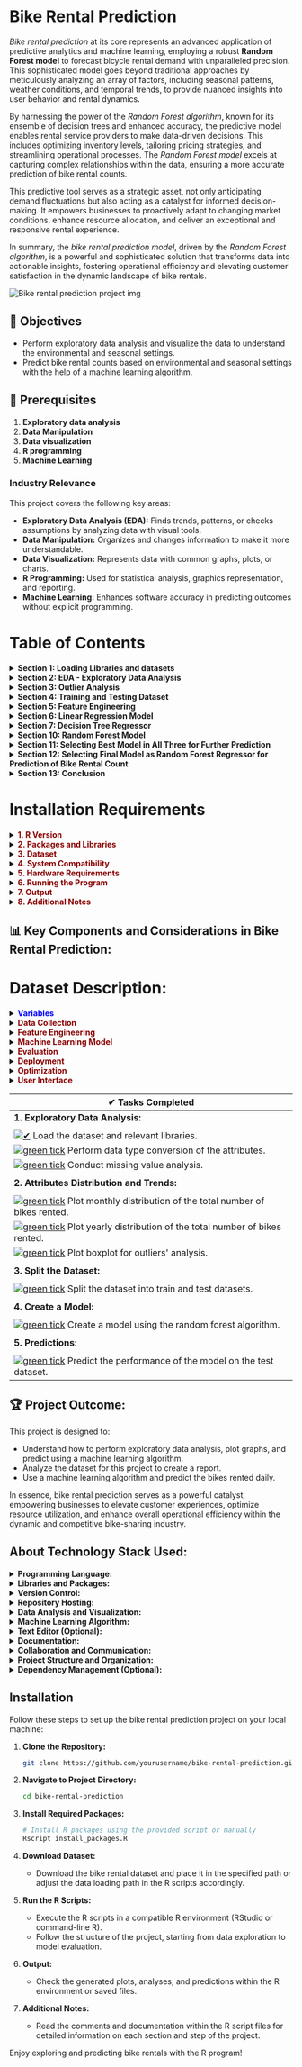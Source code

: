 # Bike Rental Prediction

*Bike rental prediction* at its core represents an advanced application of predictive analytics and machine learning, employing a robust **Random Forest model** to forecast bicycle rental demand with unparalleled precision. This sophisticated model goes beyond traditional approaches by meticulously analyzing an array of factors, including seasonal patterns, weather conditions, and temporal trends, to provide nuanced insights into user behavior and rental dynamics.

By harnessing the power of the *Random Forest algorithm*, known for its ensemble of decision trees and enhanced accuracy, the predictive model enables rental service providers to make data-driven decisions. This includes optimizing inventory levels, tailoring pricing strategies, and streamlining operational processes. The *Random Forest model* excels at capturing complex relationships within the data, ensuring a more accurate prediction of bike rental counts.

This predictive tool serves as a strategic asset, not only anticipating demand fluctuations but also acting as a catalyst for informed decision-making. It empowers businesses to proactively adapt to changing market conditions, enhance resource allocation, and deliver an exceptional and responsive rental experience.

In summary, the *bike rental prediction model*, driven by the *Random Forest algorithm*, is a powerful and sophisticated solution that transforms data into actionable insights, fostering operational efficiency and elevating customer satisfaction in the dynamic landscape of bike rentals.

![Bike rental prediction project img](https://github.com/Anamicca23/Bike-Rental-Prediction/assets/99593529/73391e21-fb83-4ea3-a617-1da408b3646d)

## 🎯 Objectives

- Perform exploratory data analysis and visualize the data to understand the environmental and seasonal settings.
- Predict bike rental counts based on environmental and seasonal settings with the help of a machine learning algorithm.

## 🚀 Prerequisites
1. **Exploratory data analysis**
2. **Data Manipulation**
3. **Data visualization**
4. **R programming**
5. **Machine Learning**

### Industry Relevance
This project covers the following key areas:
- **Exploratory Data Analysis (EDA):** Finds trends, patterns, or checks assumptions by analyzing data with visual tools.
- **Data Manipulation:** Organizes and changes information to make it more understandable.
- **Data Visualization:** Represents data with common graphs, plots, or charts.
- **R Programming:** Used for statistical analysis, graphics representation, and reporting.
- **Machine Learning:** Enhances software accuracy in predicting outcomes without explicit programming.


# Table of Contents

<details>
<summary><strong>Section 1: Loading Libraries and datasets</strong></summary>

- [Loading Relevant Libraries](#1-loading-relevant-libraries)
- [Addition of File to R Program/R Studio](#2-addition-of-file-to-r-programr-studio)
- [Exploration of Dataset](#3-exploration-of-dataset)

</details>

<details>
<summary><strong>Section 2: EDA - Exploratory Data Analysis</strong></summary>

1. [Renaming and Type Conversion of Attributes](#1-renaming-and-type-conversion-of-attributes)
2. [Typecasting Datetime and Numerical Attributes to Category](#2-typecasting-datetime-and-numerical-attributes-to-category)
3. [Missing Value Analysis](#3-missing-value-analysis)
4. [Visualization of Numerical Variables through Pairplot](#4-visualization-of-numerical-variables-through-pairplot)
5. [Exploring Bike Rental Distribution Using Histogram](#5-exploring-bike-rental-distribution-using-histogram)
6. [Histogram of Target Variable - "Bike Rental Count"](#6-histogram-of-target-variable---bike-rental-count)
7. [Log Transformation of Bike Rentals and Visualization Using Histogram and Density Plot](#7-log-transformation-of-bike-rentals-and-visualization-using-histogram-and-density-plot)
8. [Correlogram of All Variables Using ggpairs](#8-correlogram-of-all-variables-using-ggpairs)
9. [Analysis of Dataset Focusing on Bike Rental Count Using 'explore' Package](#9-analysis-of-dataset-focusing-on-bike-rental-count-using-explore-package)
10. [Monthly Distribution of Bike Rental Counts](#10-monthly-distribution-of-bike-rental-counts)
    - [Season-wise Monthly Distribution of Bike Rental Counts](#a-season-wise-monthly-distribution-of-bike-rental-counts)
    - [Weekday-wise Monthly Distribution of Bike Rental Counts](#b-weekday-wise-monthly-distribution-of-bike-rental-counts)
11. [Bike Rentals Counts by Seasonly Distribution](#11-bike-rentals-counts-by-seasonly-distribution)
    - [Boxplot to Visualize Bike Rentals by Season](#a-boxplot-to-visualize-bike-rentals-by-season)
    - [Violin Plot for Yearly Distribution of Counts](#b-violin-plot-for-yearly-distribution-of-counts)
12. [Exploring Bike Rentals During Holidays](#12-exploring-bike-rentals-during-holidays)
    - [Boxplot for Rentals by Holiday Status](#a-boxplot-for-rentals-by-holiday-status)
    - [Histogram for Distribution of Rentals on Non-Holidays and On Holidays](#b-histogram-for-distribution-of-rentals-on-non-holidays-and-on-holidays)
    - [Column Plot for Holiday-wise Distribution of Counts](#c-column-plot-for-holiday-wise-distribution-of-counts)
13. [Exploration of Working Day-wise Distribution of Counts](#13-exploration-of-working-day-wise-distribution-of-counts)
    - [Column Plot for Working Day-wise Distribution of Counts](#a-column-plot-for-working-day-wise-distribution-of-counts)
14. [Impact of Weather Conditions on Bike Rentals](#14-impact-of-weather-conditions-on-bike-rentals)
    - [Column Plot for Weather Condition-wise Distribution of Counts](#a-column-plot-for-weather-condition-wise-distribution-of-counts)
15. [Temperature Analysis](#15-temperature-analysis)
    - [Combined Temperature Analysis for Temperature and Apparent Temperature](#a-combined-temperature-analysis-for-temperature-and-apparent-temperature)
    - [Scatter Plot for Bike Rentals Against Temperature and Apparent Temperature in Celsius](#b-scatter-plot-for-bike-rentals-against-temperature-and-apparent-temperature-in-celsius)

</details>

<details>
<summary><strong>Section 3: Outlier Analysis</strong></summary>

1. [Boxplot for Bike Rental Count with Outliers](#1-boxplot-for-bike-rental-count-with-outliers)
2. [Boxplots for Outliers in Temperature, Feel-like Temperature, Humidity, and Windspeed](#2-boxplots-for-outliers-in-temperature-feel-like-temperature-humidity-and-windspeed)
3. [Outlier Replacement and Imputation](#3-outlier-replacement-and-imputation)
    - [Replacing and Imputing Outliers in Humidity and Windspeed](#a-replacing-and-imputing-outliers-in-humidity-and-windspeed)
    - [Impute Missing Values Using Mean Imputation Method](#b-impute-missing-values-using-mean-imputation-method)
4. [Combining the Imputed Dataset and Original Dataset](#4-combining-the-imputed-dataset-and-original-dataset)
5. [Exploring Numerical Column for Combined Dataset](#5-exploring-numerical-column-for-combined-dataset)
6. [Correlation Analysis of Combined Dataset](#6-correlation-analysis-of-combined-dataset)

</details>

<details>
<summary><strong>Section 4: Training and Testing Dataset</strong></summary>

1. [Splitting Dataset for Training and Testing](#1-splitting-dataset-for-training-and-testing)
2. [Creating Subsets for Training and Testing Respectively](#2-creating-subsets-for-training-and-testing-respectively)

</details>

<details>
<summary><strong>Section 5: Feature Engineering</strong></summary>

1. [Encoding Categorical Features for Training Dataset](#1-encoding-categorical-features-for-training-dataset)
2. [Encoding Categorical Features (Test Dataset)](#2-encoding-categorical-features-test-dataset)

</details>

<details>
<summary><strong>Section 6: Linear Regression Model</strong></summary>

1. [Modelling the Training Dataset for LRM](#1-modelling-the-training-dataset-for-lrm)
2. [Cross Validation Prediction for LRM](#2-cross-validation-prediction-for-lrm)
3. [Cross Validation Prediction Plot for LRM](#3-cross-validation-prediction-plot-for-lrm)
4. [Model Performance on Test Dataset for LRM](#4-model-performance-on-test-dataset-for-lrm)
5. [Prediction Analysis of Models on Test Dataset for LRM](#5-prediction-analysis-of-models-on-test-dataset-for-lrm)
6. [Model Evaluation Metrics for LRM](#6-model-evaluation-metrics-for-lrm)
7. [Residual Analysis for LRM](#7-residual-analysis-for-lrm)

</details>

<details>
<summary><strong>Section 7: Decision Tree Regressor</strong></summary>

1. [Modelling the Training Dataset for DTR](#1-modelling-the-training-dataset-for-dtr)
2. [Cross Validation Prediction for DTR](#2-cross-validation-prediction-for-dtr)
3. [Cross Validation Prediction Plot for DTR](#3-cross-validation-prediction-plot-for-dtr)
4. [Model Performance on Test Dataset for DTR](#4-model-performance-on-test-dataset-for-dtr)
5. [Prediction Analysis of Models on Test Dataset for DTR](#5-prediction-analysis-of-models-on-test-dataset-for-dtr)
6. [Model Evaluation Metrics for DTR](#6-model-evaluation-metrics-for-dtr)
7. [Residual Analysis and Plot for DTR](#7-residual-analysis-and-plot-for-dtr)

</details>

<details>
<summary><strong>Section 10: Random Forest Model</strong></summary>

1. [Modelling the Training Dataset for RFM](#1-modelling-the-training-dataset-for-rfm)
2. [Cross Validation Prediction for RFM](#2-cross-validation-prediction-for-rfm)
3. [Cross Validation Prediction Plot for RFM](#3-cross-validation-prediction-plot-for-rfm)
4. [Model Performance on Test Dataset for RFM](#4-model-performance-on-test-dataset-for-rfm)
5. [Prediction Analysis of Models on Test Dataset for RFM](#5-prediction-analysis-of-models-on-test-dataset-for-rfm)
6. [Model Evaluation Metrics for RFM](#6-model-evaluation-metrics-for-rfm)
7. [Residual Analysis and Plot for RFM](#7-residual-analysis-and-plot-for-rfm)

</details>

<details>
<summary><strong>Section 11: Selecting Best Model in All Three for Further Prediction</strong></summary>

1. [Calculate RMSE and MAE for Each Model](#1-calculate-rmse-and-mae-for-each-model)
2. [Analyzing Accuracy for Each Model](#2-analyzing-accuracy-for-each-model)
3. [Selecting Best Model](#3-selecting-best-model)

</details>

<details>
<summary><strong>Section 12: Selecting Final Model as Random Forest Regressor for Prediction of Bike Rental Count</strong></summary>

1. [Combine Observed and Predicted Values](#1-combine-observed-and-predicted-values)
2. [Write Predictions to a CSV File](#2-write-predictions-to-a-csv-file)
3. [Display the Predictions](#3-display-the-predictions)

</details>

<details>
<summary><strong>Section 13: Conclusion</strong></summary>
    
    1. Conclusion
    
</details>


# Installation Requirements

<details>
<summary><span style="color: #880000;"><strong>1. R Version</strong></span></summary>

- R version 4.3.1 or higher is recommended.
- R version used to build project - (4.3.2).

</details>

<details>
<summary><span style="color: #880000;"><strong>2. Packages and Libraries</strong></span></summary>

- Ensure that the following R packages are installed:
  - readxl
  - ggplot2
  - tidyverse
  - dplyr
  - car
  - explore
  - lubridate
  - DataExplorer
  - GGally
  - viridis
  - ggridges
  - Metrics
  - MASS
  - caret
  - InformationValue
  - randomForest
  - corrplot
  - corrgram
  - DMwR2
  - purrr
  - rpart
  - rpart.plot
  - ranger

</details>

<details>
<summary><span style="color: #880000;"><strong>3. Dataset</strong></span></summary>

- The dataset used for bike rental prediction should be available in the specified path.

</details>

<details>
<summary><span style="color: #880000;"><strong>4. System Compatibility</strong></span></summary>

- The R program is designed to run on Windows, macOS, or Linux systems.

</details>

<details>
<summary><span style="color: #880000;"><strong>5. Hardware Requirements</strong></span></summary>

- The program should be run on a system with sufficient memory and processing power for model training and evaluation.

</details>

<details>
<summary><span style="color: #880000;"><strong>6. Running the Program</strong></span></summary>

- Execute the R scripts in a compatible R environment (RStudio or command-line R) by following the provided structure in the project.

</details>

<details>
<summary><span style="color: #880000;"><strong>7. Output</strong></span></summary>

- The program generates various plots, analyses, and predictions, which are displayed in the R environment or saved in relevant files.

</details>

<details>
<summary><span style="color: #880000;"><strong>8. Additional Notes</strong></span></summary>

- Refer to the comments and documentation within the R script files for detailed information on each section and step of the project.

</details>



## 📊 Key Components and Considerations in Bike Rental Prediction:

# Dataset Description:

<details>
<summary><span style="color: blue;"><strong>Variables</strong></span></summary>

| Variable    | Description                                               |
|-------------|-----------------------------------------------------------|
| instant     | Record index                                              |
| dteday      | Date                                                      |
| season      | Season (1: springer, 2: summer, 3: fall, 4: winter)       |
| yr          | Year (0: 2011, 1: 2012)                                   |
| mnth        | Month (1 to 12)                                           |
| holiday     | Weather day is a holiday or not                           |
| weekday     | Day of the week                                           |
| workingday  | Working day (1: neither weekend nor holiday, 0: other days) |
| weathersit  | 1: Clear, few clouds, partly cloudy                       |
|             | 2: Mist + cloudy, mist + broken clouds, mist + few clouds, mist |
|             | 3: Light snow, light rain + thunderstorm + scattered clouds, light rain + scattered clouds |
|             | 4: Heavy rain + ice pallets                                |
| temp        | Normalized temperature in Celsius; The values are divided into 41(max) |
| atemp       | Normalized feeling temperature in Celsius; The values are divided into 50(max) |
| hum         | Normalized humidity; The values are divided into 100(max) |
| windspeed   | Normalized wind speed; The values are divided into 67(max) |
| casual      | Count of casual users                                     |
| registerd   | Count of registered users                                 |
| cnt         | Count of total rental bikes, including both casual and registered |

</details>

<details>
<summary><span style="color: #880000;"><strong>Data Collection</strong></span></summary>

| Data Type                 | Description                                           |
|---------------------------|-------------------------------------------------------|
| Historical Rental Data    | Comprehensive dataset of past bike rental transactions, including timestamps, rental durations, and user-specific details. |
| Weather Data              | Incorporates weather conditions such as temperature, precipitation, and wind speed, influencing bike rental demand. |
| Time and Day Patterns     | Uncovering insights related to the time of day, day of the week, and seasonal fluctuations pivotal in predicting demand. |

</details>

<details>
<summary><span style="color: #880000;"><strong>Feature Engineering</strong></span></summary>

| Feature Type              | Description                                           |
|---------------------------|-------------------------------------------------------|
| Time-Related Features     | Extraction of pertinent time-related features like the hour of the day and day of the week. |
| Holidays and Events       | Ingeniously combining and preprocessing data to craft meaningful variables enhancing predictive prowess. |
| Encoding Categorical Features | Encoding Categorical Features for Train Dataset and Test Dataset  | 

</details>

<details>
<summary><span style="color: #880000;"><strong>Machine Learning Model</strong></span></summary>

| Algorithm Selection       | Description                                           |
|---------------------------|-------------------------------------------------------|
| Linear Regression Model   | Choose this ML algorithm based on the complexity and nature of the data. |
| Decision Tree Model       | Methodically train the model with historical data to discern intricate patterns and relationships. |
| Random Forest Model       | Utilize an ensemble of decision trees for improved accuracy and robustness. |

</details>

<details>
<summary><span style="color: #880000;"><strong>Evaluation</strong></span></summary>

| Metrics                   | Description                                           |
|---------------------------|-------------------------------------------------------|
| Mean Absolute Error (MAE) | A robust measure of the average magnitude of errors between predicted and observed values, providing insight into prediction accuracy. |
| Root Mean Squared Error (RMSE) | A comprehensive evaluation metric that measures the average magnitude of the model's errors, giving higher weight to large errors. It provides a good understanding of the overall model performance. |
| R-squared                 | A statistical measure that indicates the proportion of the variance in the dependent variable (bike rental count) that is predictable from the independent variables (features). It ranges from 0 to 1, with 1 indicating perfect prediction. |

</details>

<details>
<summary><span style="color: #880000;"><strong>Deployment</strong></span></summary>

| Integration               | Description                                           |
|---------------------------|-------------------------------------------------------|
| Real-time Predictions     | Seamless integration into the bike rental platform to furnish real-time predictions. |
| Continuous Monitoring     | Recognizing the need for continuous monitoring and updates to ensure adaptability. |

</details>

<details>
<summary><span style="color: #880000;"><strong>Optimization</strong></span></summary>

| Utilization Strategies    | Description                                           |
|---------------------------|-------------------------------------------------------|
| Inventory Management      | Leveraging predictions to optimize bike inventory.    |
| Pricing Strategies        | Fine-tuning pricing strategies based on predictions.   |
| Promotional Campaigns     | Orchestrating campaigns based on anticipated demand.   |

</details>

<details>
<summary><span style="color: #880000;"><strong>User Interface</strong></span></summary>

| Interface Design          | Description                                           |
|---------------------------|-------------------------------------------------------|
| User-Friendly Experience  | Crafting an intuitive interface to present predictions and insights to rental service providers. |

</details>


|    **✔ Tasks Completed**                           |
|----------------------------------------------------|
| **1. Exploratory Data Analysis:**                  |
|                                                    |
|   [![✔](https://via.placeholder.com/15/00FF00/000000?text=+)](✔) Load the dataset and relevant libraries.    |
|   [![green tick](https://via.placeholder.com/15/00FF00/000000?text=+)](✔) Perform data type conversion of the attributes. |
|   [![green tick](https://via.placeholder.com/15/00FF00/000000?text=+)](✔) Conduct missing value analysis.             |
|                                                    |
|**2. Attributes Distribution and Trends:**          |
|                                                    |
|   [![green tick](https://via.placeholder.com/15/00FF00/000000?text=+)](✔) Plot monthly distribution of the total number of bikes rented. |
|   [![green tick](https://via.placeholder.com/15/00FF00/000000?text=+)](✔) Plot yearly distribution of the total number of bikes rented.  |
|   [![green tick](https://via.placeholder.com/15/00FF00/000000?text=+)](✔) Plot boxplot for outliers' analysis.         |
|                                                    |
| **3. Split the Dataset:**                          |
|                                                    |
|   [![green tick](https://via.placeholder.com/15/00FF00/000000?text=+)](✔) Split the dataset into train and test datasets. |
|                                                    |
| **4. Create a Model:**                             |
|                                                    |
|   [![green tick](https://via.placeholder.com/15/00FF00/000000?text=+)](✔) Create a model using the random forest algorithm. |
|                                                    |
| **5. Predictions:**                                |
|                                                    |
|   [![green tick](https://via.placeholder.com/15/00FF00/000000?text=+)](✔) Predict the performance of the model on the test dataset. |




## 🏆 Project Outcome:

This project is designed to:
- Understand how to perform exploratory data analysis, plot graphs, and predict using a machine learning algorithm.
- Analyze the dataset for this project to create a report.
- Use a machine learning algorithm and predict the bikes rented daily.

In essence, bike rental prediction serves as a powerful catalyst, empowering businesses to elevate customer experiences, optimize resource utilization, and enhance overall operational efficiency within the dynamic and competitive bike-sharing industry.


## About Technology Stack Used:

<details>
<summary><strong>Programming Language:</strong></summary>

R: R is a programming language and environment designed for statistical computing and graphics. It is widely used in data analysis, data visualization, and statistical modeling.

</details>

<details>
<summary><strong>Libraries and Packages:</strong></summary>

tidyverse: A collection of R packages, including ggplot2, dplyr, tidyr, readr, and others, that work seamlessly together for data manipulation and visualization.

</details>

<details>
<summary><strong>Version Control:</strong></summary>

Git: Git is a distributed version control system used to track changes in the source code during software development. It allows collaborative development and version management.

</details>

<details>
<summary><strong>Repository Hosting:</strong></summary>

GitHub: GitHub is a web-based platform that provides hosting for software development version control using Git. The project code and resources are hosted on GitHub.

</details>

<details>
<summary><strong>Data Analysis and Visualization:</strong></summary>

RStudio: RStudio is an integrated development environment (IDE) for R, providing tools for coding, debugging, and visualization. It facilitates the interactive exploration of data and creation of visualizations.

</details>

<details>
<summary><strong>Machine Learning Algorithm:</strong></summary>

Random Forest: Random Forest is an ensemble learning method used for both classification and regression tasks. In this project, it is employed as a regression model for predicting bike rental counts.

</details>

<details>
<summary><strong>Text Editor (Optional):</strong></summary>

VSCode, Atom, or Other Text Editors: A text editor can be used for editing and viewing the R script files. While RStudio is the preferred IDE, some users may choose alternative text editors.

</details>

<details>
<summary><strong>Documentation:</strong></summary>

Markdown: Markdown is used for creating formatted text, including headings, lists, and links. The README file is written in Markdown to provide documentation.

</details>

<details>
<summary><strong>Collaboration and Communication:</strong></summary>

Communication Platforms: Collaboration and communication may occur via various platforms such as email, messaging, or project management tools, enabling effective teamwork.

</details>

<details>
<summary><strong>Project Structure and Organization:</strong></summary>

The project is organized into sections, and each section is implemented in a modular fashion within R scripts. A well-structured project organization ensures clarity and maintainability.

</details>

<details>
<summary><strong>Dependency Management (Optional):</strong></summary>

R Package Management: Dependency management can be handled using R package management tools to ensure that the required libraries and packages are installed.

</details>



## Installation

Follow these steps to set up the bike rental prediction project on your local machine:

1. **Clone the Repository:**
   ```bash
   git clone https://github.com/yourusername/bike-rental-prediction.git
   ```

2. **Navigate to Project Directory:**
   ```bash
   cd bike-rental-prediction
   ```

3. **Install Required Packages:**
   ```bash
   # Install R packages using the provided script or manually
   Rscript install_packages.R
   ```

4. **Download Dataset:**
   - Download the bike rental dataset and place it in the specified path or adjust the data loading path in the R scripts accordingly.

5. **Run the R Scripts:**
   - Execute the R scripts in a compatible R environment (RStudio or command-line R).
   - Follow the structure of the project, starting from data exploration to model evaluation.

6. **Output:**
   - Check the generated plots, analyses, and predictions within the R environment or saved files.

7. **Additional Notes:**
   - Read the comments and documentation within the R script files for detailed information on each section and step of the project.

Enjoy exploring and predicting bike rentals with the R program!



